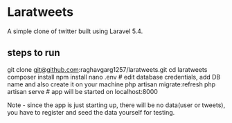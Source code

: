 # Laratweets
A simple clone of twitter built using Laravel 5.4.


## steps to run
git clone git@github.com:raghavgarg1257/laratweets.git
cd laratweets
composer install
npm install
nano .env # edit database credentials, add DB name and also create it on your machine
php artisan migrate:refresh
php artisan serve # app will be started on localhost:8000

Note - since the app is just starting up, there will be no data(user or tweets), you have to register and seed the data yourself for testing.

